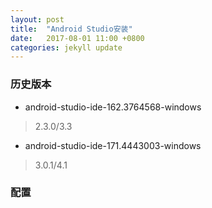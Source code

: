 ```yaml
---
layout: post
title:  "Android Studio安装"
date:   2017-08-01 11:00 +0800
categories: jekyll update
---
```


### 历史版本
* android-studio-ide-162.3764568-windows
> 2.3.0/3.3
* android-studio-ide-171.4443003-windows
> 3.0.1/4.1

### 配置